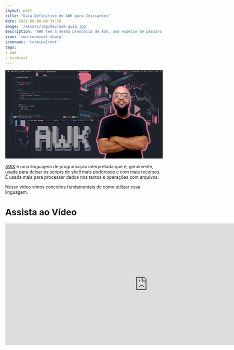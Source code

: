 ```yaml
---
layout: post
title: "Guia Definitivo de AWK para Iniciantes"
date: 2021-08-08 04:39:59
image: '/assets/img/dev/awk-guia.jpg'
description: 'AWK tem a mesma pronúncia de Auk, uma espécie de pássaro.'
icon: 'ion:terminal-sharp'
iconname: 'terminalroot'
tags:
- awk
- terminal
---
```


![Guia Definitivo de AWK para Iniciantes](/assets/img/dev/awk-guia.jpg)

[AWK](https://terminalroot.com.br/2014/12/tutorial-basico-de-awk.html) é uma linguagem de programação interpretada que é, geralmente, usada para deixar os scripts de shell mais poderosos e com mais recursos. É usada mais para processar dados nos textos e operações com arquivos.

Nesse vídeo vimos conceitos fundamentais de como utilizar essa linguagem.

# Assista ao Vídeo
<iframe width="910" height="390" src="https://www.youtube.com/embed/j0Qm6CzbNbg" frameborder="0" allow="accelerometer; autoplay; encrypted-media; gyroscope; picture-in-picture" allowfullscreen></iframe>

